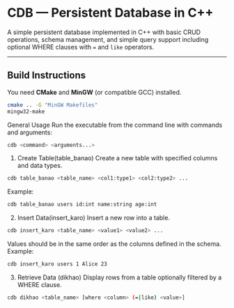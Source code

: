 # CDB — Persistent Database in C++

A simple persistent database implemented in C++ with basic CRUD operations, schema management, and simple query support including optional WHERE clauses with `=` and `like` operators.

---

## Build Instructions

You need **CMake** and **MinGW** (or compatible GCC) installed.

```bash
cmake .. -G "MinGW Makefiles"
mingw32-make
```

General Usage
Run the executable from the command line with commands and arguments:
```bash
cdb <command> <arguments...>
```
1. Create Table(table_banao)
Create a new table with specified columns and data types.
```bash
cdb table_banao <table_name> <col1:type1> <col2:type2> ...
```
Example:
```bash
cdb table_banao users id:int name:string age:int
```
2. Insert Data(insert_karo)
Insert a new row into a table.
```bash
cdb insert_karo <table_name> <value1> <value2> ...
```
Values should be in the same order as the columns defined in the schema.
Example:
```bash
cdb insert_karo users 1 Alice 23
```
3. Retrieve Data (dikhao)
Display rows from a table optionally filtered by a WHERE clause.
```bash
cdb dikhao <table_name> [where <column> (=|like) <value>]
```
